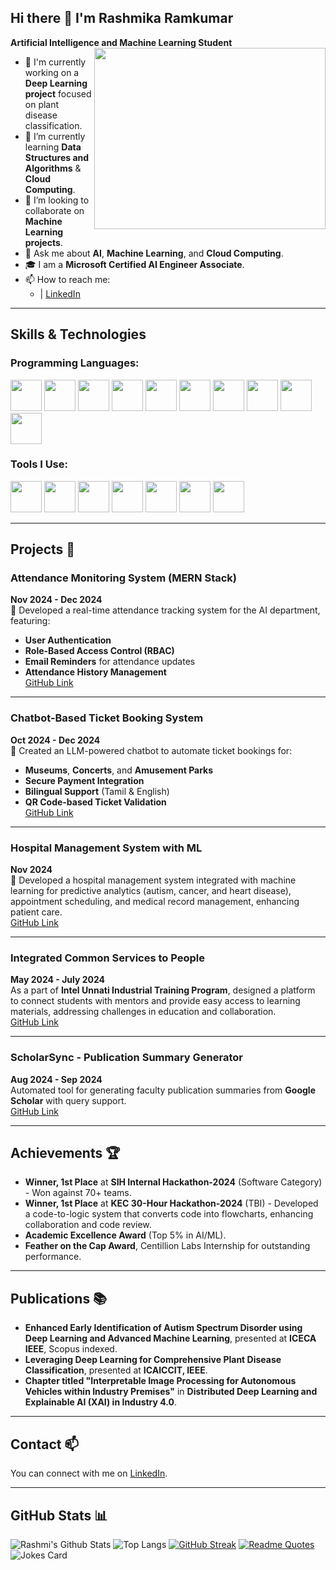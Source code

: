 

## Hi there 👋 I'm Rashmika Ramkumar

**Artificial Intelligence and Machine Learning Student**  
<img align="right" width="370" height="290" src="https://media.giphy.com/media/gDPxwdP6SKFnsWDJ2u/giphy.gif?cid=790b7611ow9im0gumx9rbs9l9cut3fyaxowrum01od7gztya&ep=v1_gifs_search&rid=giphy.gif&ct=g">

- 🔭 I'm currently working on a **Deep Learning project** focused on plant disease classification.
- 🌱 I’m currently learning **Data Structures and Algorithms** & **Cloud Computing**.
- 👯 I’m looking to collaborate on **Machine Learning projects**.
- 💬 Ask me about **AI**, **Machine Learning**, and **Cloud Computing**.
- 🎓 I am a **Microsoft Certified AI Engineer Associate**.
- 📫 How to reach me:  
  - | [LinkedIn](https://www.linkedin.com/in/rashmika-ramkumar-0b9572259)

---

## Skills & Technologies

### Programming Languages:
<img height="50" width="50" src="https://img.icons8.com/color/48/000000/python.png" /> 
<img height="50" width="50" src="https://img.icons8.com/color/48/000000/java-coffee-cup-logo.png" /> 
<img height="50" width="50" src="https://img.icons8.com/color/48/000000/c-programming.png" /> 
<img height="50" width="50" src="https://img.icons8.com/color/48/000000/javascript.png" /> 
<img height="50" width="50" src="https://img.icons8.com/color/48/000000/html-5.png" /> 
<img height="50" width="50" src="https://img.icons8.com/color/48/000000/css3.png" /> 
<img height="50" width="50" src="https://img.icons8.com/color/48/000000/react-native.png" /> 
<img height="50" width="50" src="https://img.icons8.com/color/48/000000/nodejs.png" /> 
<img height="50" width="50" src="https://img.icons8.com/color/48/000000/mongodb.png" /> 
<img height="50" width="50" src="https://img.icons8.com/color/48/000000/terraform.png" />

### Tools I Use:
<img height="50" width="50" src="https://img.icons8.com/color/48/000000/visual-studio-code-2019.png"/> 
<img height="50" width="50" src="https://img.icons8.com/color/48/000000/git.png"/> 
<img height="50" width="50" src="https://img.icons8.com/dusk/64/000000/anaconda.png"/> 
<img height="50" width="50" src="https://img.icons8.com/color/48/000000/figma--v1.png"/> 
<img height="50" width="50" src="https://img.shields.io/badge/Netlify-00C7B7?style=for-the-badge&logo=netlify&logoColor=white"/> 
<img height="50" width="50" src="https://img.shields.io/badge/Vercel-000000?style=for-the-badge&logo=vercel&logoColor=white"/> 
<img height="50" width="50" src="https://img.shields.io/badge/Render-000000?style=for-the-badge&logo=render&logoColor=white"/>

---

## Projects 🚀

### **Attendance Monitoring System (MERN Stack)**  
**Nov 2024 - Dec 2024**  
📝 Developed a real-time attendance tracking system for the AI department, featuring:  
- **User Authentication**  
- **Role-Based Access Control (RBAC)**  
- **Email Reminders** for attendance updates  
- **Attendance History Management**  
[GitHub Link](https://github.com/your-github-link)

---

### **Chatbot-Based Ticket Booking System**  
**Oct 2024 - Dec 2024**  
🤖 Created an LLM-powered chatbot to automate ticket bookings for:  
- **Museums**, **Concerts**, and **Amusement Parks**  
- **Secure Payment Integration**  
- **Bilingual Support** (Tamil & English)  
- **QR Code-based Ticket Validation**  
[GitHub Link](https://github.com/your-github-link)

---

### **Hospital Management System with ML**  
**Nov 2024**  
🏥 Developed a hospital management system integrated with machine learning for predictive analytics (autism, cancer, and heart disease), appointment scheduling, and medical record management, enhancing patient care.  
[GitHub Link](https://github.com/your-github-link)

---

### **Integrated Common Services to People**  
**May 2024 - July 2024**  
As a part of **Intel Unnati Industrial Training Program**, designed a platform to connect students with mentors and provide easy access to learning materials, addressing challenges in education and collaboration.  
[GitHub Link](https://github.com/your-github-link)

---

### **ScholarSync - Publication Summary Generator**  
**Aug 2024 - Sep 2024**  
Automated tool for generating faculty publication summaries from **Google Scholar** with query support.  
[GitHub Link](https://github.com/your-github-link)

---

## Achievements 🏆

- **Winner, 1st Place** at **SIH Internal Hackathon-2024** (Software Category) - Won against 70+ teams.
- **Winner, 1st Place** at **KEC 30-Hour Hackathon-2024** (TBI) - Developed a code-to-logic system that converts code into flowcharts, enhancing collaboration and code review.
- **Academic Excellence Award** (Top 5% in AI/ML).
- **Feather on the Cap Award**, Centillion Labs Internship for outstanding performance.

---

## Publications 📚

- **Enhanced Early Identification of Autism Spectrum Disorder using Deep Learning and Advanced Machine Learning**, presented at **ICECA IEEE**, Scopus indexed.
- **Leveraging Deep Learning for Comprehensive Plant Disease Classification**, presented at **ICAICCIT, IEEE**.
- **Chapter titled "Interpretable Image Processing for Autonomous Vehicles within Industry Premises"** in **Distributed Deep Learning and Explainable AI (XAI) in Industry 4.0**.

---

## Contact 📫

You can connect with me on [LinkedIn](https://www.linkedin.com/in/rashmika-ramkumar-0b9572259).

---

## GitHub Stats 📊

![Rashmi's Github Stats](https://github-readme-stats.vercel.app/api?username=RashmikaRamkumar&count_private=true&show_icons=true&include_all_commits=true)
![Top Langs](https://github-readme-stats.vercel.app/api/top-langs/?username=RashmikaRamkumar&hide=TeX&layout=compact)
[![GitHub Streak](https://streak-stats.demolab.com/?user=RashmikaRamkumar)](https://git.io/streak-stats)
[![Readme Quotes](https://quotes-github-readme.vercel.app/api?type=horizontal&theme=nord)](https://github.com/piyushsuthar/github-readme-quotes)
![Jokes Card](https://readme-jokes.vercel.app/api)
